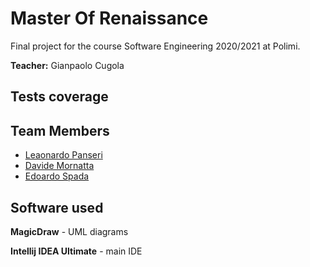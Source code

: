 # Master Of Renaissance

Final project for the course Software Engineering 2020/2021 at Polimi.

**Teacher:** Gianpaolo Cugola

## Tests coverage

## Team Members
* [Leaonardo Panseri](https://github.com/leonardo-panseri)
* [Davide Mornatta](https://github.com/davidemornattta)
* [Edoardo Spada](https://github.com/EdoardoSpada)

## Software used
**MagicDraw** - UML diagrams

**Intellij IDEA Ultimate** - main IDE 
